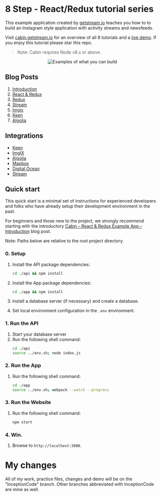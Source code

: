 # 8 Step - React/Redux tutorial series

This example application created by [getstream.io](https://getstream.io/?ref=github_stream_react_example) teaches you how to to build an Instagram style application with activity streams and newsfeeds.

Visit [cabin.getstream.io](http://cabin.getstream.io/) for an overview of all 8 tutorials and a [live demo](http://cabin.getstream.io/demo). If you enjoy this tutorial please star this repo.

> Note: Cabin requires Node v8.x or above.

<p align="center">
  <img src="https://stream-cabin.s3.amazonaws.com/defaults/Cabin_Github@2x.png" alt="Examples of what you can build" title="What you can build"/>
</p>

## Blog Posts

1. [Introduction](https://getstream.io/blog/cabin-react-redux-example-app-introduction/)
2. [React & Redux](https://getstream.io/blog/cabin-react-redux-example-app-react/)
3. [Redux](https://getstream.io/blog/cabin-react-redux-example-app-redux/)
4. [Stream](https://getstream.io/blog/cabin-react-redux-example-app-stream/)
5. [Imgix](https://getstream.io/blog/cabin-react-redux-example-app-imgix/)
6. [Keen](https://getstream.io/blog/cabin-react-redux-example-app-keen/)
7. [Algolia](https://getstream.io/blog/cabin-react-redux-example-app-algolia/)


## Integrations

* [Keen](https://keen.io/)
* [ImgIX](http://imgix.com/)
* [Algolia](https://www.algolia.com/)
* [Mapbox](https://www.mapbox.com/)
* [Digital Ocean](https://www.digitalocean.com/)
* [Stream](https://getstream.io)

## Quick start

This quick start is a minimal set of instructions for experienced developers
and folks who have already setup their development environment in the past.

For beginners and those new to the project, we strongly recommend starting with
the  introductory [Cabin – React & Redux Example App – Introduction](https://getstream.io/blog/cabin-react-redux-example-app-introduction/) blog post.

Note: Paths below are relative to the root project directory.

### 0. Setup
1. Install the API package dependencies:
    ``` bash
    cd ./api && npm install
    ```

2. Install the App package dependencies:
    ``` bash
    cd ./app && npm install
    ```

3. Install a database server (if necessary) and create a database.
4. Set local environment configuration in the `.env` environment.

### 1. Run the API
1. Start your database server
2. Run the following shell command:
    ``` bash
    cd ./api
    source ../env.sh; node index.js
    ```

### 2. Run the App
1. Run the following shell command:
    ``` bash
    cd ./app
    source ../env.sh; webpack --watch --progress
    ```

### 3. Run the Website
1. Run the following shell command:
    ``` bash
    npm start
    ```

### 4. Win.
1. Browse to `http://localhost:3000`.

# My changes
All of my work, practice files, changes and demo will be on the "InceptionCode" branch. Other branches abbreviated with InceptionCode are mine as well.
